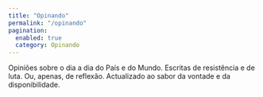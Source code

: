 ```yaml
---
title: "Opinando"
permalink: "/opinando"
pagination: 
  enabled: true
  category: Opinando
---
```


Opini&otilde;es sobre o dia a dia do Pa&iacute;s e do Mundo. 
Escritas de resist&ecirc;ncia e de luta. 
Ou, apenas, de reflex&atilde;o. Actualizado ao sabor da vontade e da disponibilidade.